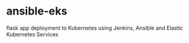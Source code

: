 # ansible-eks
flask app deployment to Kubernetes using Jenkins, Ansible and Elastic Kubernetes Services
